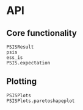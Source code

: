 # API

## Core functionality

```@docs
PSISResult
psis
ess_is
PSIS.expectation
```

## Plotting

```@docs
PSISPlots
PSISPlots.paretoshapeplot
```
